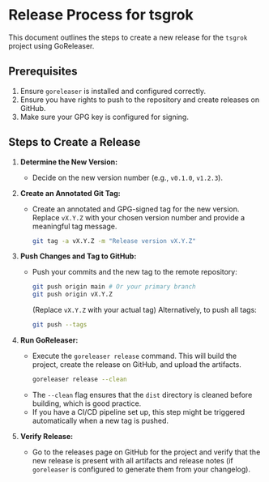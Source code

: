 # Release Process for tsgrok

This document outlines the steps to create a new release for the `tsgrok` project using GoReleaser.

## Prerequisites

1.  Ensure `goreleaser` is installed and configured correctly.
2.  Ensure you have rights to push to the repository and create releases on GitHub.
3.  Make sure your GPG key is configured for signing.

## Steps to Create a Release


1.  **Determine the New Version:**
    *   Decide on the new version number (e.g., `v0.1.0`, `v1.2.3`).

2.  **Create an Annotated Git Tag:**
    *   Create an annotated and GPG-signed tag for the new version. Replace `vX.Y.Z` with your chosen version number and provide a meaningful tag message.
        ```bash
        git tag -a vX.Y.Z -m "Release version vX.Y.Z"
        ```
3.  **Push Changes and Tag to GitHub:**
    *   Push your commits and the new tag to the remote repository:
        ```bash
        git push origin main # Or your primary branch
        git push origin vX.Y.Z
        ```
        (Replace `vX.Y.Z` with your actual tag)
        Alternatively, to push all tags:
        ```bash
        git push --tags
        ```

4.  **Run GoReleaser:**
    *   Execute the `goreleaser release` command. This will build the project, create the release on GitHub, and upload the artifacts.
        ```bash
        goreleaser release --clean
        ```
    *   The `--clean` flag ensures that the `dist` directory is cleaned before building, which is good practice.
    *   If you have a CI/CD pipeline set up, this step might be triggered automatically when a new tag is pushed.

5.  **Verify Release:**
    *   Go to the releases page on GitHub for the project and verify that the new release is present with all artifacts and release notes (if `goreleaser` is configured to generate them from your changelog).
